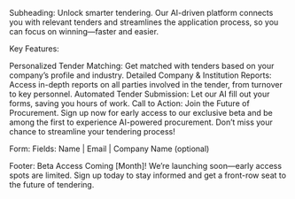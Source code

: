 Subheading:
Unlock smarter tendering. Our AI-driven platform connects you with relevant tenders and streamlines the application process, so you can focus on winning—faster and easier.

Key Features:

Personalized Tender Matching: Get matched with tenders based on your company’s profile and industry.
Detailed Company & Institution Reports: Access in-depth reports on all parties involved in the tender, from turnover to key personnel.
Automated Tender Submission: Let our AI fill out your forms, saving you hours of work.
Call to Action:
Join the Future of Procurement.
Sign up now for early access to our exclusive beta and be among the first to experience AI-powered procurement. Don’t miss your chance to streamline your tendering process!

Form:
Fields: Name | Email | Company Name (optional)

Footer:
Beta Access Coming [Month]!
We’re launching soon—early access spots are limited. Sign up today to stay informed and get a front-row seat to the future of tendering.
